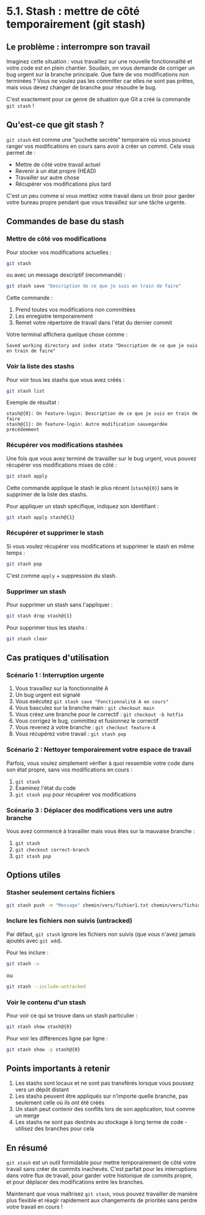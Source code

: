 # 5.1. Stash : mettre de côté temporairement (git stash)

## Le problème : interrompre son travail

Imaginez cette situation : vous travaillez sur une nouvelle fonctionnalité et votre code est en plein chantier. Soudain, on vous demande de corriger un bug urgent sur la branche principale. Que faire de vos modifications non terminées ? Vous ne voulez pas les committer car elles ne sont pas prêtes, mais vous devez changer de branche pour résoudre le bug.

C'est exactement pour ce genre de situation que Git a créé la commande `git stash` !

## Qu'est-ce que git stash ?

`git stash` est comme une "pochette secrète" temporaire où vous pouvez ranger vos modifications en cours sans avoir à créer un commit. Cela vous permet de :

- Mettre de côté votre travail actuel
- Revenir à un état propre (HEAD)
- Travailler sur autre chose
- Récupérer vos modifications plus tard

C'est un peu comme si vous mettiez votre travail dans un tiroir pour garder votre bureau propre pendant que vous travaillez sur une tâche urgente.

## Commandes de base du stash

### Mettre de côté vos modifications

Pour stocker vos modifications actuelles :

```bash
git stash
```

ou avec un message descriptif (recommandé) :

```bash
git stash save "Description de ce que je suis en train de faire"
```

Cette commande :
1. Prend toutes vos modifications non committées
2. Les enregistre temporairement
3. Remet votre répertoire de travail dans l'état du dernier commit

Votre terminal affichera quelque chose comme :
```
Saved working directory and index state "Description de ce que je suis en train de faire"
```

### Voir la liste des stashs

Pour voir tous les stashs que vous avez créés :

```bash
git stash list
```

Exemple de résultat :
```
stash@{0}: On feature-login: Description de ce que je suis en train de faire
stash@{1}: On feature-login: Autre modification sauvegardée précédemment
```

### Récupérer vos modifications stashées

Une fois que vous avez terminé de travailler sur le bug urgent, vous pouvez récupérer vos modifications mises de côté :

```bash
git stash apply
```

Cette commande applique le stash le plus récent (`stash@{0}`) sans le supprimer de la liste des stashs.

Pour appliquer un stash spécifique, indiquez son identifiant :

```bash
git stash apply stash@{1}
```

### Récupérer et supprimer le stash

Si vous voulez récupérer vos modifications et supprimer le stash en même temps :

```bash
git stash pop
```

C'est comme `apply` + suppression du stash.

### Supprimer un stash

Pour supprimer un stash sans l'appliquer :

```bash
git stash drop stash@{1}
```

Pour supprimer tous les stashs :

```bash
git stash clear
```

## Cas pratiques d'utilisation

### Scénario 1 : Interruption urgente

1. Vous travaillez sur la fonctionnalité A
2. Un bug urgent est signalé
3. Vous exécutez `git stash save "Fonctionnalité A en cours"`
4. Vous basculez sur la branche main : `git checkout main`
5. Vous créez une branche pour le correctif : `git checkout -b hotfix`
6. Vous corrigez le bug, committez et fusionnez le correctif
7. Vous revenez à votre branche : `git checkout feature-A`
8. Vous récupérez votre travail : `git stash pop`

### Scénario 2 : Nettoyer temporairement votre espace de travail

Parfois, vous voulez simplement vérifier à quoi ressemble votre code dans son état propre, sans vos modifications en cours :

1. `git stash`
2. Examinez l'état du code
3. `git stash pop` pour récupérer vos modifications

### Scénario 3 : Déplacer des modifications vers une autre branche

Vous avez commencé à travailler mais vous êtes sur la mauvaise branche :

1. `git stash`
2. `git checkout correct-branch`
3. `git stash pop`

## Options utiles

### Stasher seulement certains fichiers

```bash
git stash push -m "Message" chemin/vers/fichier1.txt chemin/vers/fichier2.txt
```

### Inclure les fichiers non suivis (untracked)

Par défaut, `git stash` ignore les fichiers non suivis (que vous n'avez jamais ajoutés avec `git add`).

Pour les inclure :

```bash
git stash -u
```

ou

```bash
git stash --include-untracked
```

### Voir le contenu d'un stash

Pour voir ce qui se trouve dans un stash particulier :

```bash
git stash show stash@{0}
```

Pour voir les différences ligne par ligne :

```bash
git stash show -p stash@{0}
```

## Points importants à retenir

1. Les stashs sont locaux et ne sont pas transférés lorsque vous poussez vers un dépôt distant
2. Les stashs peuvent être appliqués sur n'importe quelle branche, pas seulement celle où ils ont été créés
3. Un stash peut contenir des conflits lors de son application, tout comme un merge
4. Les stashs ne sont pas destinés au stockage à long terme de code - utilisez des branches pour cela

## En résumé

`git stash` est un outil formidable pour mettre temporairement de côté votre travail sans créer de commits inachevés. C'est parfait pour les interruptions dans votre flux de travail, pour garder votre historique de commits propre, et pour déplacer des modifications entre les branches.

Maintenant que vous maîtrisez `git stash`, vous pouvez travailler de manière plus flexible et réagir rapidement aux changements de priorités sans perdre votre travail en cours !
